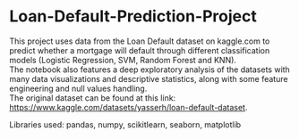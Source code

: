 # Loan-Default-Prediction-Project

This project uses data from the Loan Default dataset on kaggle.com to predict whether a mortgage will default through different classification models (Logistic Regression, SVM, Random Forest and KNN). <br>
The notebook also features a deep exploratory analysis of the datasets with many data visualizations and descriptive statistics, along with some feature engineering and null values handling. <br>
The original dataset can be found at this link: https://www.kaggle.com/datasets/yasserh/loan-default-dataset.

Libraries used: pandas, numpy, scikitlearn, seaborn, matplotlib
